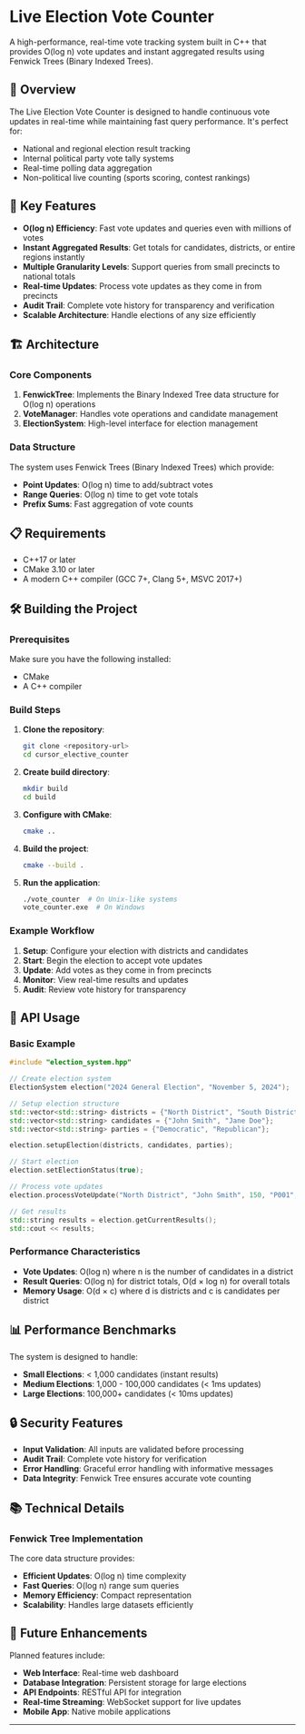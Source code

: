 # Live Election Vote Counter

A high-performance, real-time vote tracking system built in C++ that provides O(log n) vote updates and instant aggregated results using Fenwick Trees (Binary Indexed Trees).

## 🎯 Overview

The Live Election Vote Counter is designed to handle continuous vote updates in real-time while maintaining fast query performance. It's perfect for:

- National and regional election result tracking
- Internal political party vote tally systems
- Real-time polling data aggregation
- Non-political live counting (sports scoring, contest rankings)

## 🚀 Key Features

- **O(log n) Efficiency**: Fast vote updates and queries even with millions of votes
- **Instant Aggregated Results**: Get totals for candidates, districts, or entire regions instantly
- **Multiple Granularity Levels**: Support queries from small precincts to national totals
- **Real-time Updates**: Process vote updates as they come in from precincts
- **Audit Trail**: Complete vote history for transparency and verification
- **Scalable Architecture**: Handle elections of any size efficiently

## 🏗️ Architecture

### Core Components

1. **FenwickTree**: Implements the Binary Indexed Tree data structure for O(log n) operations
2. **VoteManager**: Handles vote operations and candidate management
3. **ElectionSystem**: High-level interface for election management

### Data Structure

The system uses Fenwick Trees (Binary Indexed Trees) which provide:
- **Point Updates**: O(log n) time to add/subtract votes
- **Range Queries**: O(log n) time to get vote totals
- **Prefix Sums**: Fast aggregation of vote counts

## 📋 Requirements

- C++17 or later
- CMake 3.10 or later
- A modern C++ compiler (GCC 7+, Clang 5+, MSVC 2017+)

## 🛠️ Building the Project

### Prerequisites

Make sure you have the following installed:
- CMake
- A C++ compiler

### Build Steps

1. **Clone the repository**:
   ```bash
   git clone <repository-url>
   cd cursor_elective_counter
   ```

2. **Create build directory**:
   ```bash
   mkdir build
   cd build
   ```

3. **Configure with CMake**:
   ```bash
   cmake ..
   ```

4. **Build the project**:
   ```bash
   cmake --build .
   ```

5. **Run the application**:
   ```bash
   ./vote_counter  # On Unix-like systems
   vote_counter.exe  # On Windows
   ```


### Example Workflow

1. **Setup**: Configure your election with districts and candidates
2. **Start**: Begin the election to accept vote updates
3. **Update**: Add votes as they come in from precincts
4. **Monitor**: View real-time results and updates
5. **Audit**: Review vote history for transparency

## 🔧 API Usage

### Basic Example

```cpp
#include "election_system.hpp"

// Create election system
ElectionSystem election("2024 General Election", "November 5, 2024");

// Setup election structure
std::vector<std::string> districts = {"North District", "South District"};
std::vector<std::string> candidates = {"John Smith", "Jane Doe"};
std::vector<std::string> parties = {"Democratic", "Republican"};

election.setupElection(districts, candidates, parties);

// Start election
election.setElectionStatus(true);

// Process vote updates
election.processVoteUpdate("North District", "John Smith", 150, "P001", "timestamp");

// Get results
std::string results = election.getCurrentResults();
std::cout << results;
```

### Performance Characteristics

- **Vote Updates**: O(log n) where n is the number of candidates in a district
- **Result Queries**: O(log n) for district totals, O(d × log n) for overall totals
- **Memory Usage**: O(d × c) where d is districts and c is candidates per district

## 📊 Performance Benchmarks

The system is designed to handle:
- **Small Elections**: < 1,000 candidates (instant results)
- **Medium Elections**: 1,000 - 100,000 candidates (< 1ms updates)
- **Large Elections**: 100,000+ candidates (< 10ms updates)

## 🔒 Security Features

- **Input Validation**: All inputs are validated before processing
- **Audit Trail**: Complete vote history for verification
- **Error Handling**: Graceful error handling with informative messages
- **Data Integrity**: Fenwick Tree ensures accurate vote counting

## 📚 Technical Details

### Fenwick Tree Implementation

The core data structure provides:
- **Efficient Updates**: O(log n) time complexity
- **Fast Queries**: O(log n) range sum queries
- **Memory Efficiency**: Compact representation
- **Scalability**: Handles large datasets efficiently

## 🔮 Future Enhancements

Planned features include:
- **Web Interface**: Real-time web dashboard
- **Database Integration**: Persistent storage for large elections
- **API Endpoints**: RESTful API for integration
- **Real-time Streaming**: WebSocket support for live updates
- **Mobile App**: Native mobile applications

---
